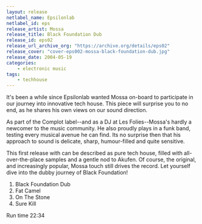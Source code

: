 ```yaml
---
layout: release
netlabel_name: Epsilonlab
netlabel_id: eps
release_artist: Mossa
release_title: Black Foundation Dub
release_id: eps02
release_url_archive_org: "https://archive.org/details/eps02"
release_cover: "cover-eps002-mossa-black-foundation-dub.jpg"
release_date: 2004-05-19
categories:
    - electronic music
tags:
    - techhouse
---
```

It's been a while since Epsilonlab wanted Mossa on-board to participate in our journey into innovative tech house. This piece will surprise you to no end, as he shares his own views on our sound direction.

As part of the Complot label--and as a DJ at
Les Folies--Mossa's hardly a newcomer to the music community. He also proudly plays in a funk band, testing every musical avenue he can find. Its no surprise then that his approach to sound is delicate, sharp, humour-filled and quite sensitive.

This first release with can be described as pure tech house, filled with all-over-the-place samples and a gentle nod to Akufen. Of course, the original, and increasingly popular, Mossa touch still drives the record. Let yourself dive into the dubby journey of Black Foundation!

1. Black Foundation Dub
2. Fat Camel
3. On The Stone
4. Sure Kill

Run time 22:34